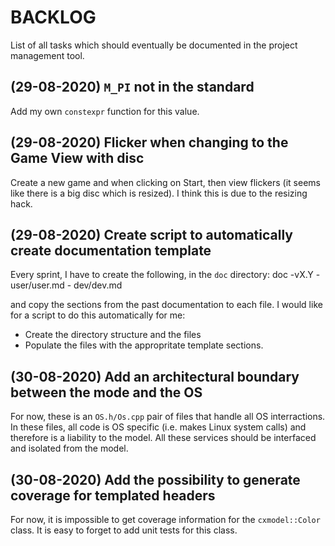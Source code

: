 # BACKLOG

List of all tasks which should eventually be documented in the project management tool.

## (29-08-2020) `M_PI` not in the standard
Add my own `constexpr` function for this value.

## (29-08-2020) Flicker when changing to the Game View with disc
Create a new game and when clicking on Start, then view flickers (it seems like there
is a big disc which is resized). I think this is due to the resizing hack.

## (29-08-2020) Create script to automatically create documentation template
Every sprint, I have to create the following, in the `doc` directory: 
 doc
  -vX.Y
    - user/user.md
    - dev/dev.md

and copy the sections from the past documentation to each file. I would like for a script
to do this automatically for me:
 - Create the directory structure and the files
 - Populate the files with the appropritate template sections.

## (30-08-2020) Add an architectural boundary between the mode and the OS
For now, these is an `OS.h/Os.cpp` pair of files that handle all OS interractions. In these
files, all code is OS specific (i.e. makes Linux system calls) and therefore is a liability
to the model. All these services should be interfaced and isolated from the model.

## (30-08-2020) Add the possibility to generate coverage for templated headers
For now, it is impossible to get coverage information for the `cxmodel::Color` class. It
is easy to forget to add unit tests for this class.

